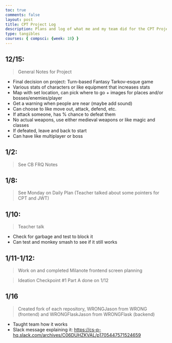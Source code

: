 ```yaml
---
toc: true
comments: false
layout: post
title: CPT Project Log
description: Plans and log of what me and my team did for the CPT Project
type: tangibles
courses: { compsci: {week: 18} }
---
```


## 12/15:
> General Notes for Project
- Final decision on project: Turn-based Fantasy Tarkov-esque game
- Various stats of characters or like equipment that increases stats
- Map with set location, can pick where to go + images for places and/or bosses/enemies/player
- Get a warning when people are near (maybe add sound)
- Can choose to like move out, attack, defend, etc.
- If attack someone, has % chance to defeat them
- No actual weapons, use either medieval weapons or like magic and classes
- If defeated, leave and back to start
- Can have like multiplayer or boss

## 1/2:
> See CB FRQ Notes

## 1/8:
> See Monday on Daily Plan (Teacher talked about some pointers for CPT and JWT)

## 1/10:
> Teacher talk
- Check for garbage and test to block it
- Can test and monkey smash to see if it still works

## 1/11-1/12:
> Work on and completed Milanote frontend screen planning

> Ideation Checkpoint #1 Part A done on 1/12

## 1/16
> Created fork of each repository, WRONGJason from WRONG (frontend) and WRONGFlaskJason from WRONGFlask (backend)
- Taught team how it works
- Slack message explaining it: https://cs-p-hq.slack.com/archives/C06DUHZKVAL/p1705447571524659